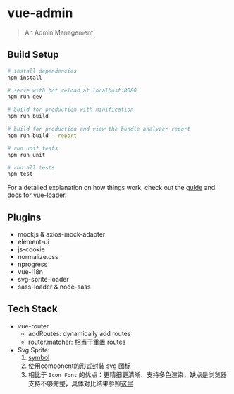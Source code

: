 # vue-admin

> An Admin Management

## Build Setup

``` bash
# install dependencies
npm install

# serve with hot reload at localhost:8080
npm run dev

# build for production with minification
npm run build

# build for production and view the bundle analyzer report
npm run build --report

# run unit tests
npm run unit

# run all tests
npm test
```

For a detailed explanation on how things work, check out the [guide](http://vuejs-templates.github.io/webpack/) and [docs for vue-loader](http://vuejs.github.io/vue-loader).


## Plugins
- mockjs & axios-mock-adapter
- element-ui
- js-cookie
- normalize.css
- nprogress
- vue-i18n
- svg-sprite-loader
- sass-loader & node-sass

## Tech Stack
- vue-router
    - addRoutes: dynamically add routes
    - router.matcher: 相当于重置 routes
- Svg Sprite:
    1. [symbol](https://juejin.im/post/59bb864b5188257e7a427c09)
    2. 使用component的形式封装 svg 图标
    3. 相比于 `Icon Font` 的优点：更精细更清晰、支持多色渲染，缺点是浏览器支持不够完整，具体对比结果参照[这里](https://css-tricks.com/icon-fonts-vs-svg/)
